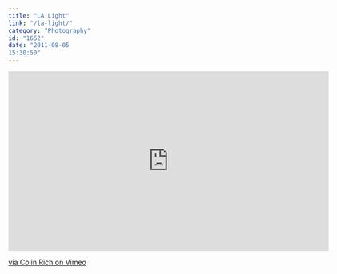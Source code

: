 ```yaml
---
title: "LA Light"
link: "/la-light/"
category: "Photography"
id: "1652"
date: "2011-08-05
15:30:50"
---
```


<iframe src="https://player.vimeo.com/video/27235856" width="640" height="360" frameborder="0" webkitallowfullscreen mozallowfullscreen allowfullscreen></iframe>

[ via Colin Rich on Vimeo](https://vimeo.com/deerdog)
